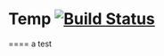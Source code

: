 # Temp [![Build Status](https://travis-ci.org/hokichaio/temp.svg?branch=master)](https://travis-ci.org/hokichaio/temp)

====
a test
